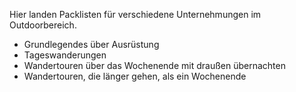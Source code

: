 Hier landen Packlisten für verschiedene Unternehmungen im Outdoorbereich.  
* Grundlegendes über Ausrüstung 
* Tageswanderungen  
* Wandertouren über das Wochenende mit draußen übernachten  
* Wandertouren, die länger gehen, als ein Wochenende  
